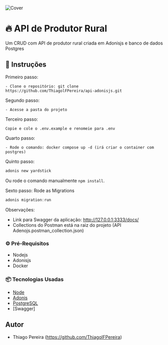 ![Cover](https://miro.medium.com/v2/resize:fit:1400/format:webp/1*EV0GM5-4hB9fAqmNpPPHcQ.png)

# 🔥 API de Produtor Rural
Um CRUD com API de produtor rural criada em Adonisjs e banco de dados Postgres

## 🔨 Instruções

Primeiro passo:
```
- Clone o repositório: git clone https://github.com/ThiagolFPereira/api-adonisjs.git
```

Segundo passo:
```
- Acesse a pasta do projeto
```

Terceiro passo:
```
Copie e cole o .env.example e renomeie para .env
```

Quarto passo:
```
- Rode o comando: docker compose up -d (irá criar o container com postgres)
```

Quinto passo:
```bash
adonis new yardstick
```
Ou rode o comando manualmente `npm install`.

Sexto passo:
Rode as Migrations
```js
adonis migration:run
```

Observações:
- Link para Swagger da aplicação: http://127.0.0.1:3333/docs/
- Collections do Postman está na raiz do projeto (API Adenojs.postman_collection.json)

### ⚙️ Pré-Requisitos

- Nodejs
- Adonisjs
- Docker

### 📦 Tecnologias Usadas 

* [Node](https://www.npmjs.com/package/node)
* [Adonis](https://adonisjs.com/)
* [PostgreSQL](https://www.postgresql.org/)
* [Swagger] 


## Autor
* Thiago Pereira (https://github.com/ThiagolFPereira)